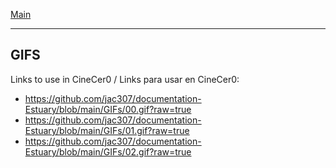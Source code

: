 [Main](../README.md) 

-------------------------------------------------------------------------------  
  
## GIFS

Links to use in CineCer0 / Links para usar en CineCer0:  
  
+ https://github.com/jac307/documentation-Estuary/blob/main/GIFs/00.gif?raw=true
+ https://github.com/jac307/documentation-Estuary/blob/main/GIFs/01.gif?raw=true
+ https://github.com/jac307/documentation-Estuary/blob/main/GIFs/02.gif?raw=true
  
  

